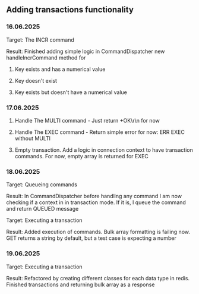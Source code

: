 ## Adding transactions functionality

### 16.06.2025
Target: The INCR command

Result: Finished adding simple logic in CommandDispatcher new handleIncrCommand method for 

1) Key exists and has a numerical value

2) Key doesn't exist

3) Key exists but doesn't have a numerical value

### 17.06.2025
1) Handle The MULTI command - Just return +OK\r\n for now

2) Handle The EXEC command - Return simple error for now: ERR EXEC without MULTI

3) Empty transaction. Add a logic in connection context to have transaction commands. For now, empty array is returned for EXEC

### 18.06.2025
Target: Queueing commands

Result: In CommandDispatcher before handling any command I am now checking if a context in in transaction mode. If it is, I queue the command and return QUEUED message

Target: Executing a transaction

Result: Added execution of commands. Bulk array formatting is failing now. GET returns a string by default, but a test case is expecting a number

### 19.06.2025
Target: Executing a transaction

Result: Refactored by creating different classes for each data type in redis. Finished transactions and returning bulk array as a response


